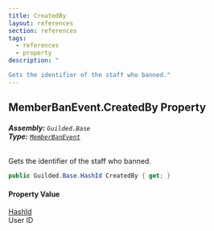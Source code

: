 ```yaml
---
title: CreatedBy
layout: references
section: references
tags:
  - references
  - property
description: "

Gets the identifier of the staff who banned."
---
```


## MemberBanEvent.CreatedBy Property
###### **Assembly:** `Guilded.Base`<br/>**Type:** [`MemberBanEvent`](MemberBanEvent.md 'Guilded.Base.Events.MemberBanEvent')

Gets the identifier of the staff who banned.

```csharp
public Guilded.Base.HashId CreatedBy { get; }
```

#### Property Value
[HashId](HashId.md 'Guilded.Base.HashId')  
User ID
